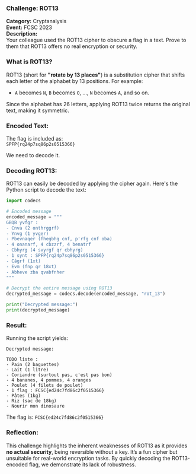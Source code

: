 ### Challenge: **ROT13**  
**Category:** Cryptanalysis  
**Event:** FCSC 2023  
**Description:**  
Your colleague used the ROT13 cipher to obscure a flag in a text. Prove to them that ROT13 offers no real encryption or security.  

### What is ROT13?  
ROT13 (short for **"rotate by 13 places"**) is a substitution cipher that shifts each letter of the alphabet by 13 positions. For example:  
- `A` becomes `N`, `B` becomes `O`, ..., `N` becomes `A`, and so on.  

Since the alphabet has 26 letters, applying ROT13 twice returns the original text, making it symmetric.

### Encoded Text:  
The flag is included as:  
`SPFP{rq24p7sq86p2s0515366}`  

We need to decode it.

### Decoding ROT13:
ROT13 can easily be decoded by applying the cipher again. Here's the Python script to decode the text:

```python
import codecs

# Encoded message
encoded_message = """
GBQB yvfgr :
- Cnva (2 onthrggrf)
- Ynvg (1 yvger)
- Pbevnaqer (fhegbhg cnf, p'rfg cnf oba)
- 4 onanarf, 4 cbzzrf, 4 benatrf
- Cbhyrg (4 svyrgf qr cbhyrg)
- 1 synt : SPFP{rq24p7sq86p2s0515366}
- Câgrf (1xt)
- Evm (fnp qr 18xt)
- Abheve zba qvabfnher
"""

# Decrypt the entire message using ROT13
decrypted_message = codecs.decode(encoded_message, "rot_13")

print("Decrypted message:")
print(decrypted_message)

```

### Result:
Running the script yields:  
```
Decrypted message:

TODO liste :
- Pain (2 baguettes)
- Lait (1 litre)
- Coriandre (surtout pas, c'est pas bon)
- 4 bananes, 4 pommes, 4 oranges
- Poulet (4 filets de poulet)
- 1 flag : FCSC{ed24c7fd86c2f0515366}
- Pâtes (1kg)
- Riz (sac de 18kg)
- Nourir mon dinosaure
```

The flag is: `FCSC{ed24c7fd86c2f0515366}`

### Reflection:
This challenge highlights the inherent weaknesses of ROT13 as it provides **no actual security**, being reversible without a key. It’s a fun cipher but unsuitable for real-world encryption tasks. By quickly decoding the ROT13-encoded flag, we demonstrate its lack of robustness.